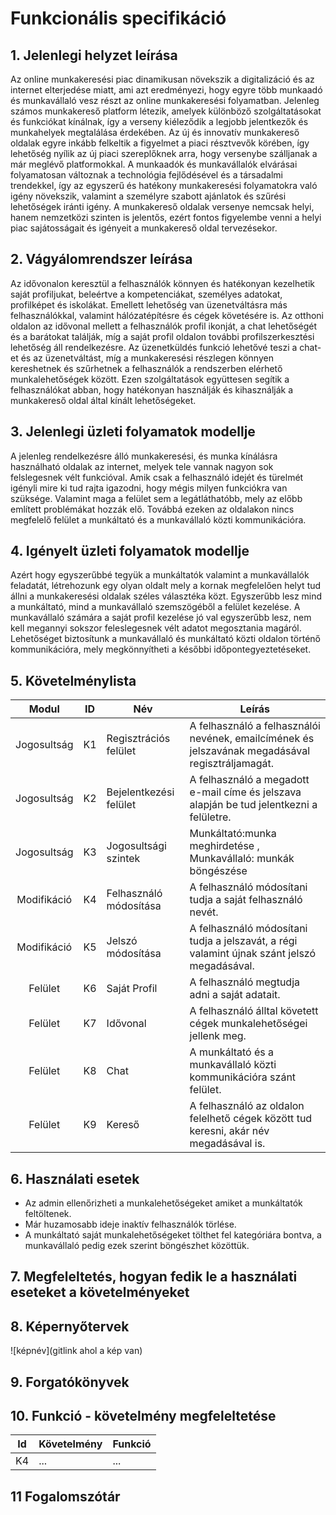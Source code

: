# Funkcionális specifikáció
## 1. Jelenlegi helyzet leírása
Az online munkakeresési piac dinamikusan növekszik a digitalizáció és az internet elterjedése miatt, ami azt eredményezi, hogy egyre több munkaadó és munkavállaló vesz részt az online munkakeresési folyamatban.
Jelenleg számos munkakereső platform létezik, amelyek különböző szolgáltatásokat és funkciókat kínálnak, így a verseny kiéleződik a legjobb jelentkezők és munkahelyek megtalálása érdekében.
Az új és innovatív munkakereső oldalak egyre inkább felkeltik a figyelmet a piaci résztvevők körében, így lehetőség nyílik az új piaci szereplőknek arra, hogy versenybe szálljanak a már meglévő platformokkal.
A munkaadók és munkavállalók elvárásai folyamatosan változnak a technológia fejlődésével és a társadalmi trendekkel, így az egyszerű és hatékony munkakeresési folyamatokra való igény növekszik, valamint a személyre szabott ajánlatok és szűrési lehetőségek iránti igény.
A munkakereső oldalak versenye nemcsak helyi, hanem nemzetközi szinten is jelentős, ezért fontos figyelembe venni a helyi piac sajátosságait és igényeit a munkakereső oldal tervezésekor.
## 2. Vágyálomrendszer leírása
Az idővonalon keresztül a felhasználók könnyen és hatékonyan kezelhetik saját profiljukat, beleértve a kompetenciákat, személyes adatokat, profilképet és iskolákat. Emellett lehetőség van üzenetváltásra más felhasználókkal, valamint hálózatépítésre és cégek követésére is. Az otthoni oldalon az idővonal mellett a felhasználók profil ikonját, a chat lehetőségét és a barátokat találják, míg a saját profil oldalon további profilszerkesztési lehetőség áll rendelkezésre. Az üzenetküldés funkció lehetővé teszi a chat-et és az üzenetváltást, míg a munkakeresési részlegen könnyen kereshetnek és szűrhetnek a felhasználók a rendszerben elérhető munkalehetőségek között. Ezen szolgáltatások együttesen segítik a felhasználókat abban, hogy hatékonyan használják és kihasználják a munkakereső oldal által kínált lehetőségeket.
## 3. Jelenlegi üzleti folyamatok modellje
A jelenleg rendelkezésre álló munkakeresési, és munka kínálásra használható oldalak az internet, melyek tele vannak nagyon sok felslegesnek vélt funkcióval. Amik csak a felhasználó idejét és türelmét igényli mire ki tud rajta igazodni, hogy mégis milyen funkciókra van szüksége. Valamint maga a felület sem a legátláthatóbb, mely az előbb említett problémákat hozzák elő. Továbbá ezeken az oldalakon nincs megfelelő felület a munkáltató és a munkavállaló közti kommunikációra.

## 4. Igényelt üzleti folyamatok modellje

Azért hogy egyszerűbbé tegyük a munkáltatók valamint a munkavállalók feladatát, létrehozunk egy olyan oldalt mely a kornak megfelelően helyt tud állni a munkakeresési oldalak széles választéka közt. Egyszerűbb lesz mind a munkáltató, mind a munkavállaló szemszögéből a felület kezelése. A munkavállaló számára a saját profil kezelése jó val egyszerűbb lesz, nem kell megannyi sokszor feleslegesnek vélt adatot megosztania magáról. Lehetőséget biztosítunk a munkavállaló és munkáltató közti oldalon történő kommunikációra, mely megkönnyítheti a későbbi időpontegyeztetéseket.


## 5. Követelménylista

| Modul | ID | Név | Leírás |
| :---: | --- | --- | --- |
| Jogosultság | K1 | Regisztrációs felület | A felhasználó a felhasználói nevének, emailcímének és jelszavának megadásával regisztráljamagát. |
|Jogosultság |K2|Bejelentkezési felület| A felhasználó a megadott e-mail címe és jelszava alapján be tud jelentkezni a felületre.|
| Jogosultság |K3|Jogosultsági szintek|Munkáltató:munka meghirdetése , Munkavállaló: munkák böngészése|
|Modifikáció|K4|Felhasználó módosítása| A felhasználó módosítani tudja a saját felhasználó nevét.|
|Modifikáció|K5|Jelszó módosítása| A felhasználó módosítani tudja a jelszavát, a régi valamint újnak szánt jelszó megadásával.|
|Felület|K6|Saját Profil|A felhasználó megtudja adni a saját adatait.|
|Felület|K7|Idővonal|A felhasználó álltal követett cégek munkalehetőségei jellenk meg.|
|Felület|K8| Chat |A munkáltató és a munkavállaló közti kommunikációra szánt felület.|
|Felület|K9|Kereső| A felhasználó az oldalon felelhető cégek között tud keresni, akár név megadásával is.|

## 6. Használati esetek
* Az admin ellenőrizheti a munkalehetőségeket amiket a munkáltatók feltöltenek.
* Már huzamosabb ideje inaktív felhasználók törlése.
* A munkáltató saját munkalehetőségeket tölthet fel kategóriára bontva, a munkavállaló pedig ezek szerint böngészhet közöttük.
## 7. Megfeleltetés, hogyan fedik le a használati eseteket a követelményeket

## 8. Képernyőtervek

![képnév](gitlink ahol a kép van)

## 9. Forgatókönyvek

## 10. Funkció - követelmény megfeleltetése

| Id | Követelmény | Funkció |
| :---: | --- | --- |
| K4 | ... | ... |

## 11 Fogalomszótár
